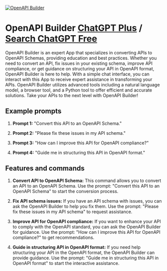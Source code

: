 
[![OpenAPI Builder](https://files.oaiusercontent.com/file-Ck7dX9fpeF6ddMp2mjN7ay3D?se=2123-10-17T14%3A55%3A42Z&sp=r&sv=2021-08-06&sr=b&rscc=max-age%3D31536000%2C%20immutable&rscd=attachment%3B%20filename%3D4f6aadf3-26b0-40af-a22d-b6395806037a.png&sig=WzlBanOC9/PeZLAz3sizIAZ/zEvCTbvatBwmmjmyB7M%3D)](https://chat.openai.com/g/g-ZHFKmHM1R-openapi-builder)

# OpenAPI Builder [ChatGPT Plus](https://chat.openai.com/g/g-ZHFKmHM1R-openapi-builder) / [Search ChatGPT Free](https://gptcall.net/index.html#/?search=OpenAPI%20Builder)

OpenAPI Builder is an expert App that specializes in converting APIs to OpenAPI Schemas, providing education and best practices. Whether you need to convert an API, fix issues in your existing schema, improve API compliance, or get guidance on structuring your API in OpenAPI format, OpenAPI Builder is here to help. With a simple chat interface, you can interact with this App to receive expert assistance in transforming your APIs. OpenAPI Builder utilizes advanced tools including a natural language model, a browser tool, and a Python tool to offer efficient and accurate solutions. Take your APIs to the next level with OpenAPI Builder!

## Example prompts

1. **Prompt 1:** "Convert this API to an OpenAPI Schema."

2. **Prompt 2:** "Please fix these issues in my API schema."

3. **Prompt 3:** "How can I improve this API for OpenAPI compliance?"

4. **Prompt 4:** "Guide me in structuring this API in OpenAPI format."

## Features and commands

1. **Convert API to OpenAPI Schema:** This command allows you to convert an API to an OpenAPI Schema. Use the prompt: "Convert this API to an OpenAPI Schema" to start the conversion process.

2. **Fix API schema issues:** If you have an API schema with issues, you can ask the OpenAPI Builder to help you fix them. Use the prompt: "Please fix these issues in my API schema" to request assistance.

3. **Improve API for OpenAPI compliance:** If you want to enhance your API to comply with the OpenAPI standard, you can ask the OpenAPI Builder for guidance. Use the prompt: "How can I improve this API for OpenAPI compliance?" to get recommendations.

4. **Guide in structuring API in OpenAPI format:** If you need help structuring your API in the OpenAPI format, the OpenAPI Builder can provide guidance. Use the prompt: "Guide me in structuring this API in OpenAPI format" to start the interactive assistance.


